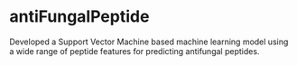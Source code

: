 # antiFungalPeptide
Developed a Support Vector Machine based machine learning model using a wide range of peptide features for predicting antifungal peptides.
